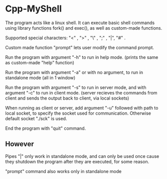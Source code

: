 # Cpp-MyShell

The program acts like a linux shell. It can execute basic shell commands using library functions fork() and exec(), as well as custom-made functions.


Supported special characters: "<" , ">" , "\\" , ";" , "|", "#" . 


Custom made function "prompt" lets user modify the command prompt.

Run the program with argument "-h" to run in help mode. (prints the same as custom-made "help" function)

Run the program with argument "-a" or with no argument, to run in standalone mode (all in 1 window)

Run the program with argument "-s" to run in server mode, and with argument "-c" to run in client mode.
(server recieves the commands from client and sends the output back to client, via local sockets)

When running as client or server, add argument "-u" followed with path to local socket, to specify the socket used for communication. 
Otherwise default socket "./sck" is used.

End the program with "quit" command.

## However

Pipes "|" only work in standalone mode, and can only be used once cause they shutdown the program after they are executed, for some reason.

"prompt" command also works only in standalone mode

